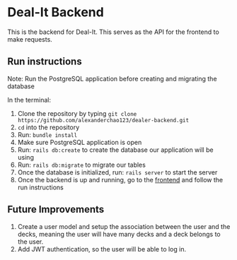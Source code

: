 # Deal-It Backend

This is the backend for Deal-It. This serves as the API for the frontend to make requests.

## Run instructions
Note: Run the PostgreSQL application before creating and migrating the database

In the terminal:
1. Clone the repository by typing ```git clone https://github.com/alexanderchao123/dealer-backend.git```
2. ```cd``` into the repository
3. Run: ```bundle install```
4. Make sure PostgreSQL application is open
5. Run: ```rails db:create``` to create the database our application will be using
6. Run: ```rails db:migrate``` to migrate our tables
7. Once the database is initialized, run: ```rails server``` to start the server
8. Once the backend is up and running, go to the [frontend](https://github.com/alexanderchao123/dealer-frontend) and follow the run instructions

## Future Improvements
1. Create a user model and setup the association between the user and the decks, meaning the user will have many decks and a deck belongs to the user.
2. Add JWT authentication, so the user will be able to log in.
